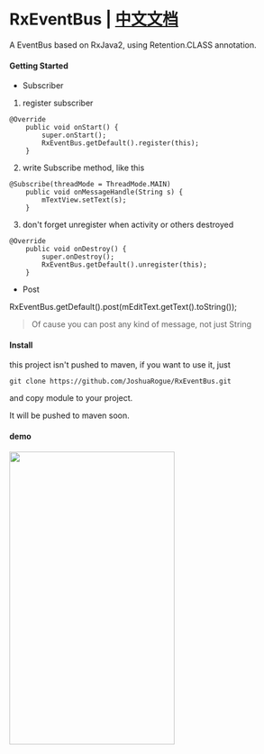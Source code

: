# RxEventBus  |  [中文文档](https://github.com/JoshuaRogue/RxEventBus/blob/master/CREADME.md)

A EventBus based on RxJava2, using Retention.CLASS annotation.

#### Getting Started

* Subscriber

1. register subscriber

```
@Override
    public void onStart() {
        super.onStart();
        RxEventBus.getDefault().register(this);
    }
```

2. write Subscribe method, like this 

```
@Subscribe(threadMode = ThreadMode.MAIN)
    public void onMessageHandle(String s) {
        mTextView.setText(s);
    }
```

3. don't forget unregister when activity or others destroyed

```
@Override
    public void onDestroy() {
        super.onDestroy();
        RxEventBus.getDefault().unregister(this);
    }
```

* Post

RxEventBus.getDefault().post(mEditText.getText().toString());

> Of cause you can post any kind of message, not just String

#### Install

this project isn't pushed to maven, if you want to use it, just 

```
git clone https://github.com/JoshuaRogue/RxEventBus.git
```

and copy module to your project.

It will be pushed to maven soon.

#### demo

<img width="293" height="520" src="https://i.loli.net/2018/02/22/5a8e9f930b985.gif"/>